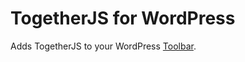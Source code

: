 TogetherJS for WordPress
========================

Adds TogetherJS to your WordPress [Toolbar](http://codex.wordpress.org/Toolbar).
